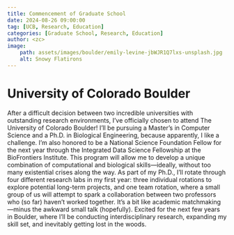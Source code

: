 ```yaml
---
title: Commencement of Graduate School
date: 2024-08-26 09:00:00
tag: [UCB, Research, Education]
categories: [Graduate School, Research, Education]
author: <zc>    
image: 
    path: assets/images/boulder/emily-levine-jbWJR1Q7lxs-unsplash.jpg
    alt: Snowy Flatirons
---
```


# University of Colorado Boulder
After a difficult decision between two incredible universities with outstanding research environments, I’ve officially chosen to attend The University of Colorado Boulder! I’ll be pursuing a Master’s in Computer Science and a Ph.D. in Biological Engineering, because apparently, I like a challenge. I’m also honored to be a National Science Foundation Fellow for the next year through the Integrated Data Science Fellowship at the BioFrontiers Institute. This program will allow me to develop a unique combination of computational and biological skills—ideally, without too many existential crises along the way. As part of my Ph.D., I’ll rotate through four different research labs in my first year: three individual rotations to explore potential long-term projects, and one team rotation, where a small group of us will attempt to spark a collaboration between two professors who (so far) haven’t worked together. It’s a bit like academic matchmaking—minus the awkward small talk (hopefully). Excited for the next few years in Boulder, where I’ll be conducting interdisciplinary research, expanding my skill set, and inevitably getting lost in the woods. 